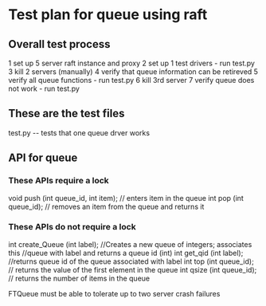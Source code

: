 # Test plan for queue using raft

## Overall test process

1 set up 5 server raft instance and proxy
2 set up 1 test drivers - run test.py
3 kill 2 servers (manually)
4 verify that queue information can be retireved
5 verify all queue functions - run test.py
6 kill 3rd server
7 verify queue does not work - run test.py

## These are the test files
test.py -- tests that one queue drver works

## API for queue

### These APIs require a lock
void push (int queue_id, int item); 
    // enters item in the queue
int pop (int queue_id); 
    // removes an item from the queue and returns it 

### These APIs do not require a lock
int create_Queue (int label); 
    //Creates a new queue of integers; associates this 
    //queue with label and returns a queue id (int)
int get_qid (int label); 
    //returns queue id of the queue associated with label 
int top (int queue_id); 
    // returns the value of the first element in the queue 
int qsize (int queue_id); 
    // returns the number of items in the queue 

FTQueue must be able to tolerate up to two server crash failures 

